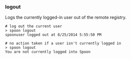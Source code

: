 ### logout

Logs the currently logged-in user out of the remote registry. 

	# log out the current user
	> spoon logout
	spoonuser logged out at 8/25/2014 5:55:50 PM

	# no action taken if a user isn't currently logged in
	> spoon logout
	You are not currently logged into Spoon
